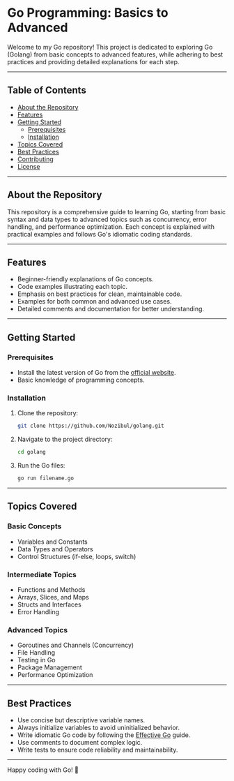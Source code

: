 # Go Programming: Basics to Advanced

Welcome to my Go repository! This project is dedicated to exploring Go (Golang) from basic concepts to advanced features, while adhering to best practices and providing detailed explanations for each step.

---

## Table of Contents
- [About the Repository](#about-the-repository)
- [Features](#features)
- [Getting Started](#getting-started)
  - [Prerequisites](#prerequisites)
  - [Installation](#installation)
- [Topics Covered](#topics-covered)
- [Best Practices](#best-practices)
- [Contributing](#contributing)
- [License](#license)

---

## About the Repository

This repository is a comprehensive guide to learning Go, starting from basic syntax and data types to advanced topics such as concurrency, error handling, and performance optimization. Each concept is explained with practical examples and follows Go's idiomatic coding standards.

---

## Features

- Beginner-friendly explanations of Go concepts.
- Code examples illustrating each topic.
- Emphasis on best practices for clean, maintainable code.
- Examples for both common and advanced use cases.
- Detailed comments and documentation for better understanding.

---

## Getting Started

### Prerequisites

- Install the latest version of Go from the [official website](https://golang.org/dl/).
- Basic knowledge of programming concepts.

### Installation

1. Clone the repository:
   ```bash
   git clone https://github.com/Nozibul/golang.git
   ```
2. Navigate to the project directory:
   ```bash
   cd golang
   ```
3. Run the Go files:
   ```bash
   go run filename.go
   ```

---

## Topics Covered

### Basic Concepts
- Variables and Constants
- Data Types and Operators
- Control Structures (if-else, loops, switch)

### Intermediate Topics
- Functions and Methods
- Arrays, Slices, and Maps
- Structs and Interfaces
- Error Handling

### Advanced Topics
- Goroutines and Channels (Concurrency)
- File Handling
- Testing in Go
- Package Management
- Performance Optimization

---

## Best Practices

- Use concise but descriptive variable names.
- Always initialize variables to avoid uninitialized behavior.
- Write idiomatic Go code by following the [Effective Go](https://golang.org/doc/effective_go.html) guide.
- Use comments to document complex logic.
- Write tests to ensure code reliability and maintainability.

---

Happy coding with Go! 🚀
